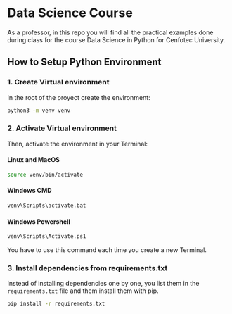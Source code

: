 # Data Science Course

As a professor, in this repo you will find all the practical examples done during class for the course Data Science in Python for Cenfotec University.

## How to Setup Python Environment

### 1. Create Virtual environment

In the root of the proyect create the environment:
``` bash
python3 -m venv venv
```

### 2. Activate Virtual environment

Then, activate the environment in your Terminal:

#### Linux and MacOS
``` bash
source venv/bin/activate
```

#### Windows CMD
``` bash
venv\Scripts\activate.bat
```

#### Windows Powershell
``` bash
venv\Scripts\Activate.ps1
```

You have to use this command each time you create a new Terminal.

### 3. Install dependencies from requirements.txt

Instead of installing dependencies one by one, you list them in the `requirements.txt` file and them install them with pip.

``` bash
pip install -r requirements.txt
```